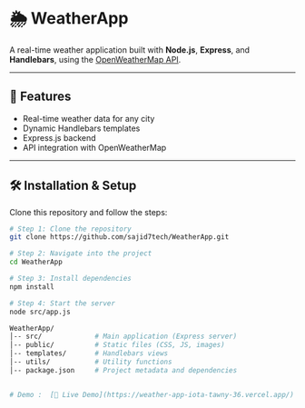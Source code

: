 # 🌦️ WeatherApp

A real-time weather application built with **Node.js**, **Express**, and **Handlebars**, using the [OpenWeatherMap API](https://openweathermap.org/api).

---

## 🚀 Features
- Real-time weather data for any city
- Dynamic Handlebars templates
- Express.js backend
- API integration with OpenWeatherMap

---

## 🛠️ Installation & Setup

Clone this repository and follow the steps:

```bash
# Step 1: Clone the repository
git clone https://github.com/sajid7tech/WeatherApp.git

# Step 2: Navigate into the project
cd WeatherApp

# Step 3: Install dependencies
npm install

# Step 4: Start the server
node src/app.js

WeatherApp/
│-- src/             # Main application (Express server)
│-- public/          # Static files (CSS, JS, images)
│-- templates/       # Handlebars views
│-- utils/           # Utility functions
│-- package.json     # Project metadata and dependencies


# Demo :  [🚀 Live Demo](https://weather-app-iota-tawny-36.vercel.app/)

